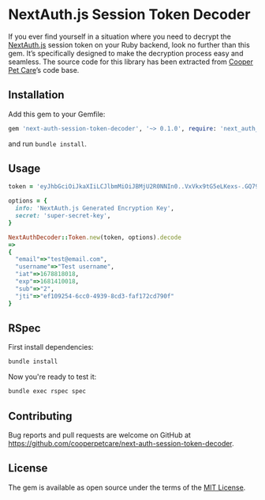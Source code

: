 # NextAuth.js Session Token Decoder

If you ever find yourself in a situation where you need to decrypt the [NextAuth.js](https://next-auth.js.org/) session token on your Ruby backend, look no further than this gem. It’s specifically designed to make the decryption process easy and seamless. The source code for this library has been extracted from [Cooper Pet Care](https://cooperpetcare.com/)’s code base.

## Installation

Add this gem to your Gemfile:

```ruby
gem 'next-auth-session-token-decoder', '~> 0.1.0', require: 'next_auth_decoder'
```

and run `bundle install`.

## Usage

```ruby
token = 'eyJhbGciOiJkaXIiLCJlbmMiOiJBMjU2R0NNIn0..VxVkx9tG5eLKexs-.GQ792tADkdL10q_EntQO6bu-QYgr2gIqx7RwfRzA7HkMMrQ8Bu5Bfgh5UjYnI6J9bnagd6C_eOoQTMypMkXynPX_ogEEwlxLZLTXgn2yFTIDZHFEyXlmV53_FRJ82BNoYLv76lVZuNJwYdID8R-2thjML2VE3AblcNn2KJNCreXMztPrN9-AwOlAHofK3Q.14-TZcu0Br4kS7IPWhlC8g'

options = {
  info: 'NextAuth.js Generated Encryption Key',
  secret: 'super-secret-key',
}

NextAuthDecoder::Token.new(token, options).decode
=>
{
  "email"=>"test@email.com",
  "username"=>"Test username",
  "iat"=>1678818018,
  "exp"=>1681410018,
  "sub"=>"2",
  "jti"=>"ef109254-6cc0-4939-8cd3-faf172cd790f"
}
```

## RSpec

First install dependencies:

```bash
bundle install
```

Now you're ready to test it:

```bash
bundle exec rspec spec
```

## Contributing

Bug reports and pull requests are welcome on GitHub at https://github.com/cooperpetcare/next-auth-session-token-decoder.

## License

The gem is available as open source under the terms of the [MIT License](https://opensource.org/licenses/MIT).
